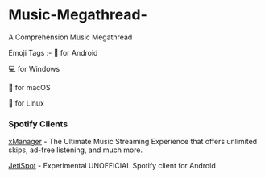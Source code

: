 # Music-Megathread-
A Comprehension Music Megathread

Emoji Tags :-
📱 for Android

💻 for Windows

🍏 for macOS

🐧 for Linux


### Spotify Clients

[xManager](https://github.com/Team-xManager/xManager) - The Ultimate Music Streaming Experience that offers unlimited skips, ad-free listening, and much more.

[JetiSpot](https://github.com/iTaysonLab/jetispot) - Experimental UNOFFICIAL Spotify client for Android 
